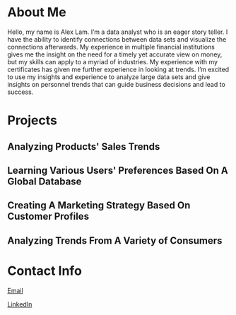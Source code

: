 # About Me
Hello, my name is Alex Lam. I’m a data analyst who is an eager story teller. I have the ability to
identify connections between data sets and visualize the connections afterwards. My experience
in multiple financial institutions gives me the insight on the need for a timely yet accurate view
on money, but my skills can apply to a myriad of industries. My experience with my certificates has given me further experience in looking at trends. I’m excited to use my insights and experience to analyze large data sets and give
insights on personnel trends that can guide business decisions and lead to success.


# Projects

## Analyzing Products' Sales Trends

## Learning Various Users' Preferences Based On A Global Database

## Creating A Marketing Strategy Based On Customer Profiles

## Analyzing Trends From A Variety of Consumers

# Contact Info

[Email](alexlam030@gmail.com)

[LinkedIn](https://www.linkedin.com/in/alexander-lam-053174139/)
